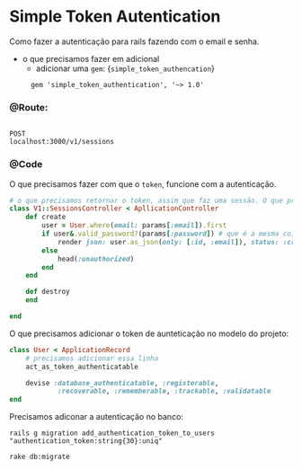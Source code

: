 # Simple Token Autentication

Como fazer a autenticação para rails fazendo com o email e senha.
+ o que precisamos fazer em adicional
  + adicionar uma `gem`: {`simple_token_authencation`}
  ```Gemfile
    gem 'simple_token_authentication', '~> 1.0'
  ```

### @Route: 

```

POST
localhost:3000/v1/sessions

```

### @Code

O que precisamos fazer com que o `token`, funcione com a autenticação.

```ruby
# o que precisamos retornar o token, assim que faz uma sessão. O que precisamos de aunteticação.
class V1::SessionsController < ApllicationController
    def create
        user = User.where(email: params[:email]).first
        if user&.valid_password?(params[:password]) # que é a mesma coisa que: user && user.valid_password(...)
            render json: user.as_json(only: [:id, :email]), status: :created
        else
            head(:unauthorized)
        end
    end

    def destroy
    end

end

```

O que precisamos adicionar o token de aunteticação no modelo do projeto:

```ruby
class User < ApplicationRecord
    # precisamos adicionar essa linha
    act_as_token_authenticatable

    devise :database_authenticatable, :registerable,
            :recoverable, :rememberable, :trackable, :validatable
end
```

Precisamos adiconar a autenticação no banco:

```
rails g migration add_authentication_token_to_users "authentication_token:string{30}:uniq"

rake db:migrate
```